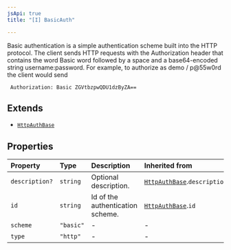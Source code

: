 ```yaml
---
jsApi: true
title: "[I] BasicAuth"

---
```

Basic authentication is a simple authentication scheme built into the HTTP protocol.
The client sends HTTP requests with the Authorization header that contains the word Basic word followed by a space and a base64-encoded string username:password.
For example, to authorize as demo / p@55w0rd the client would send
```
 Authorization: Basic ZGVtbzpwQDU1dzByZA==
```

## Extends

- [`HttpAuthBase`](HttpAuthBase.md)

## Properties

| Property | Type | Description | Inherited from |
| :------ | :------ | :------ | :------ |
| `description?` | `string` | Optional description. | [`HttpAuthBase`](HttpAuthBase.md).`description` |
| `id` | `string` | Id of the authentication scheme. | [`HttpAuthBase`](HttpAuthBase.md).`id` |
| `scheme` | `"basic"` | - | - |
| `type` | `"http"` | - | - |
